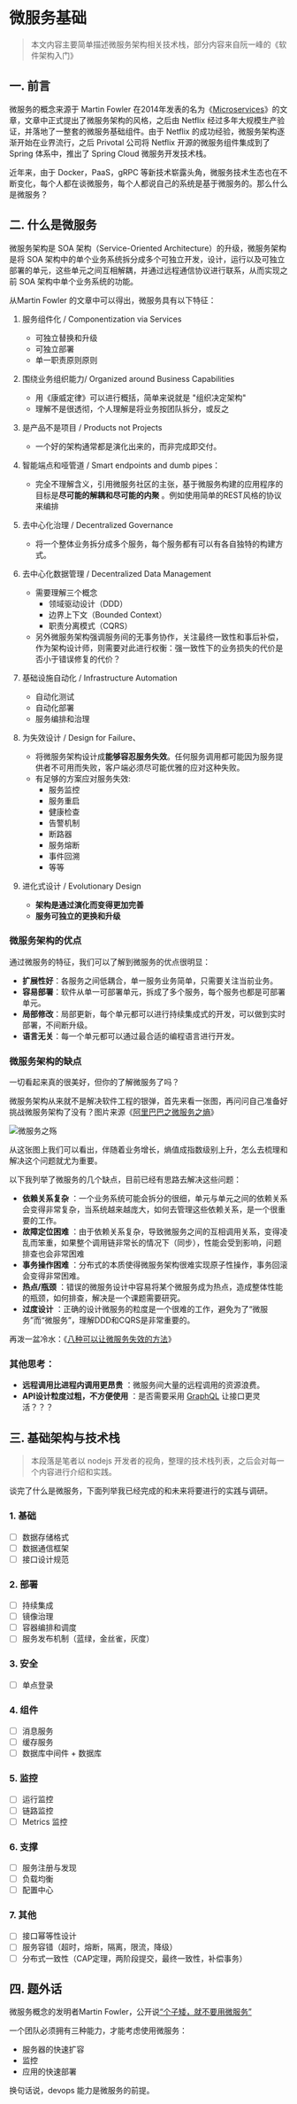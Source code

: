 
微服务基础
=========================

> 本文内容主要简单描述微服务架构相关技术栈，部分内容来自阮一峰的《软件架构入门》

## 一. 前言

微服务的概念来源于 Martin Fowler 在2014年发表的名为《[Microservices](http://martinfowler.com/articles/microservices.html)》的文章，文章中正式提出了微服务架构的风格，之后由 Netflix 经过多年大规模生产验证，并落地了一整套的微服务基础组件。由于 Netflix 的成功经验，微服务架构逐渐开始在业界流行，之后 Privotal 公司将 Netflix 开源的微服务组件集成到了 Spring 体系中，推出了 Spring Cloud 微服务开发技术栈。

近年来，由于 Docker，PaaS，gRPC 等新技术崭露头角，微服务技术生态也在不断变化，每个人都在谈微服务，每个人都说自己的系统是基于微服务的。那么什么是微服务？

## 二. 什么是微服务

微服务架构是 SOA 架构（Service-Oriented Architecture）的升级，微服务架构是将 SOA 架构中的单个业务系统拆分成多个可独立开发，设计，运行以及可独立部署的单元，这些单元之间互相解耦，并通过远程通信协议进行联系，从而实现之前 SOA 架构中单个业务系统的功能。

从Martin Fowler 的文章中可以得出，微服务具有以下特征：

1. 服务组件化 / Componentization via Services

   - 可独立替换和升级
   - 可独立部署
   - 单一职责原则原则

2. 围绕业务组织能力/ Organized around Business Capabilities

   - 用《康威定律》可以进行概括，简单来说就是 "组织决定架构"
   - 理解不是很透彻，个人理解是将业务按团队拆分，或反之

3. 是产品不是项目 / Products not Projects

   - 一个好的架构通常都是演化出来的，而非完成即交付。

4. 智能端点和哑管道 / Smart endpoints and dumb pipes：

   - 完全不理解含义，引用微服务社区的主张，基于微服务构建的应用程序的目标是**尽可能的解耦和尽可能的内聚** 。例如使用简单的REST风格的协议来编排

5. 去中心化治理 / Decentralized Governance

   - 将一个整体业务拆分成多个服务，每个服务都有可以有各自独特的构建方式。

6. 去中心化数据管理 / Decentralized Data Management

   - 需要理解三个概念
     - 领域驱动设计（DDD）
     - 边界上下文（Bounded Context）
     - 职责分离模式（CQRS）
   - 另外微服务架构强调服务间的无事务协作，关注最终一致性和事后补偿，作为架构设计师，则需要对此进行权衡：强一致性下的业务损失的代价是否小于错误修复的代价？

7. 基础设施自动化 / Infrastructure Automation

   - 自动化测试
   - 自动化部署
   - 服务编排和治理

8. 为失效设计 / Design for Failure、

   - 将微服务架构设计成**能够容忍服务失效**。任何服务调用都可能因为服务提供者不可用而失败，客户端必须尽可能优雅的应对这种失败。
   - 有足够的方案应对服务失效:
     - 服务监控
     - 服务重启
     - 健康检查
     - 告警机制
     - 断路器
     - 服务熔断
     - 事件回溯
     - 等等

9. 进化式设计 / Evolutionary Design

   - **架构是通过演化而变得更加完善**
   - **服务可独立的更换和升级**

### 微服务架构的优点

通过微服务的特征，我们可以了解到微服务的优点很明显：

- **扩展性好**：各服务之间低耦合，单一服务业务简单，只需要关注当前业务。
- **容易部署**：软件从单一可部署单元，拆成了多个服务，每个服务也都是可部署单元。
- **局部修改**：局部更新，每个单元都可以进行持续集成式的开发，可以做到实时部署，不间断升级。
- **语言无关**：每一个单元都可以通过最合适的编程语言进行开发。

### 微服务架构的缺点

一切看起来真的很美好，但你的了解微服务了吗？

微服务架构从来就不是解决软件工程的银弹，首先来看一张图，再问问自己准备好挑战微服务架构了没有？图片来源《[阿里巴巴之微服务之熵](https://zhuanlan.zhihu.com/p/31324360)》

![微服务之殇](https://raw.githubusercontent.com/niklaus0823/niklaus0823.github.io/master/_posts/images/2018-03-27-01.jpg)

从这张图上我们可以看出，伴随着业务增长，熵值成指数级别上升，怎么去梳理和解决这个问题就尤为重要。

以下我列举了微服务的几个缺点，目前已经有思路去解决这些问题：

- **依赖关系复杂** ：一个业务系统可能会拆分的很细，单元与单元之间的依赖关系会变得非常复杂，当系统越来越庞大，如何去管理这些依赖关系，是一个很重要的工作。
- **故障定位困难** ：由于依赖关系复杂，导致微服务之间的互相调用关系，变得凌乱而笨重，如果整个调用链非常长的情况下（同步），性能会受到影响，问题排查也会非常困难
- **事务操作困难** ：分布式的本质使得微服务架构很难实现原子性操作，事务回滚会变得非常困难。
- **热点/瓶颈** ：错误的微服务设计中容易将某个微服务成为热点，造成整体性能的瓶颈，如何排查，解决是一个课题需要研究。
- **过度设计** ：正确的设计微服务的粒度是一个很难的工作，避免为了“微服务”而“微服务”，理解DDD和CQRS是非常重要的。

再泼一盆冷水：《[八种可以让微服务失效的方法](http://www.russmiles.com/essais/8-ways-to-lose-at-microservices-adoption)》

### 其他思考：

- **远程调用比进程内调用更昂贵** ：微服务间大量的远程调用的资源浪费。 
- **API设计粒度过粗，不方便使用** ：是否需要采用 [GraphQL](https://graphql.cn/) 让接口更灵活？？？

## 三. 基础架构与技术栈

>  本段落是笔者以 nodejs 开发者的视角，整理的技术栈列表，之后会对每一个内容进行介绍和实践。

谈完了什么是微服务，下面列举我已经完成的和未来将要进行的实践与调研。

### 1. 基础

- [ ] 数据存储格式
- [ ] 数据通信框架
- [ ] 接口设计规范

### 2. 部署

- [ ] 持续集成
- [ ] 镜像治理
- [ ] 容器编排和调度
- [ ] 服务发布机制（蓝绿，金丝雀，灰度）

### 3. 安全

- [ ] 单点登录

### 4. 组件

- [ ] 消息服务
- [ ] 缓存服务
- [ ] 数据库中间件 + 数据库

### 5. 监控

- [ ] 运行监控
- [ ] 链路监控
- [ ] Metrics 监控

### 6. 支撑 

- [ ] 服务注册与发现
- [ ] 负载均衡 
- [ ] 配置中心

### 7. 其他

- [ ] 接口幂等性设计
- [ ] 服务容错（超时，熔断，隔离，限流，降级）
- [ ] 分布式一致性（CAP定理，两阶段提交，最终一致性，补偿事务）

## 四. 题外话

微服务概念的发明者Martin Fowler，公开说[“个子矮，就不要用微服务”](https://martinfowler.com/bliki/MicroservicePrerequisites.html)

一个团队必须拥有三种能力，才能考虑使用微服务：

- 服务器的快速扩容
- 监控
- 应用的快速部署

换句话说，devops 能力是微服务的前提。